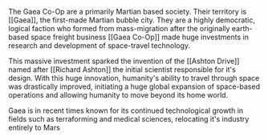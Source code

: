 The Gaea Co-Op are a primarily Martian based society. Their territory is [[Gaea]], the first-made Martian bubble city. They are a highly democratic, logical faction who formed from mass-migration after the originally earth-based space freight business [[Gaea Co-Op]] made huge investments in research and development of space-travel technology.

This massive investment sparked the invention of the [[Ashton Drive]] named after [[Richard Ashton]] the initial scientist responsible for it's design. With this huge innovation, humanity's ability to travel through space was drastically improved, initiating a huge global expansion of space-based operations and allowing humanity to move beyond its home world.

Gaea is in recent times known for its continued technological growth in fields such as terraforming and medical sciences, relocating it's industry entirely to Mars 